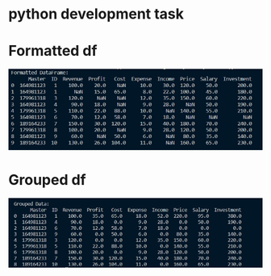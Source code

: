 # python development task

# Formatted df
![Formatted df](image.png)

# Grouped df
![Grouped df](image-1.png)